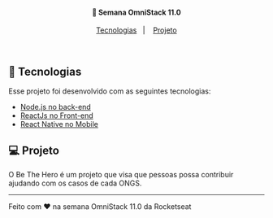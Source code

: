 
<h4 align="center">
  🚀 Semana OmniStack 11.0
</h4>

<p align="center">
  <a href="#rocket-tecnologias">Tecnologias</a>&nbsp;&nbsp;&nbsp;|&nbsp;&nbsp;&nbsp;
  <a href="#-projeto">Projeto</a>
</p>

<br>

## :rocket: Tecnologias

Esse projeto foi desenvolvido com as seguintes tecnologias:

- [Node.js no back-end](https://nodejs.org/en/)
- [ReactJs no Front-end](https://reactjs.org)
- [React Native no Mobile](https://facebook.github.io/react-native/)



## 💻 Projeto

O Be The Hero é um projeto que visa que pessoas possa contribuir ajudando com os casos de cada ONGS.


---

Feito com ♥ na semana OmniStack 11.0 da Rocketseat 
